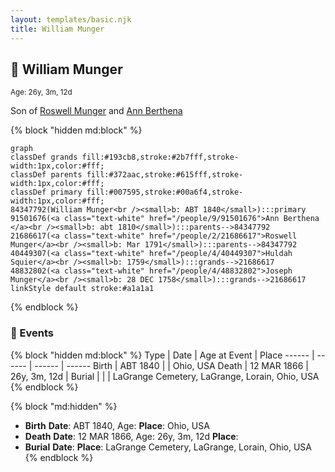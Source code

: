```yaml
---
layout: templates/basic.njk
title: William Munger
---
```

## 🔵 William Munger
<small>Age: 26y, 3m, 12d</small>

Son of [Roswell Munger](/people/2/21686617) and [Ann Berthena ](/people/9/91501676)

{% block "hidden md:block" %}
```mermaid
graph
classDef grands fill:#193cb8,stroke:#2b7fff,stroke-width:1px,color:#fff;
classDef parents fill:#372aac,stroke:#615fff,stroke-width:1px,color:#fff;
classDef primary fill:#007595,stroke:#00a6f4,stroke-width:1px,color:#fff;
84347792(William Munger<br /><small>b: ABT 1840</small>):::primary
91501676(<a class="text-white" href="/people/9/91501676">Ann Berthena </a><br /><small>b: abt 1810</small>):::parents-->84347792
21686617(<a class="text-white" href="/people/2/21686617">Roswell Munger</a><br /><small>b: Mar 1791</small>):::parents-->84347792
40449307(<a class="text-white" href="/people/4/40449307">Huldah Squier</a><br /><small>b: 1759</small>):::grands-->21686617
48832802(<a class="text-white" href="/people/4/48832802">Joseph Munger</a><br /><small>b: 28 DEC 1758</small>):::grands-->21686617
linkStyle default stroke:#a1a1a1
```
{% endblock %}

### 📆 Events

{% block "hidden md:block" %}
Type | Date | Age at Event | Place
------ | ------ | ------ | ------
Birth | ABT 1840 |  | Ohio, USA
Death | 12 MAR 1866 | 26y, 3m, 12d |
Burial |  |  | LaGrange Cemetery, LaGrange, Lorain, Ohio, USA
{% endblock %}

{% block "md:hidden" %}
- **Birth**
**Date**: ABT 1840, Age:
**Place**: Ohio, USA
- **Death**
**Date**: 12 MAR 1866, Age: 26y, 3m, 12d
**Place**:
- **Burial**
**Date**:
**Place**: LaGrange Cemetery, LaGrange, Lorain, Ohio, USA
{% endblock %}
